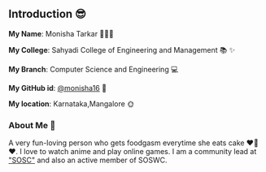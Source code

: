 ## Introduction :sunglasses:

**My Name**: Monisha Tarkar  👩🏻‍💻

**My College**: Sahyadi College of Engineering and Management :books: :sparkles:

**My Branch**: Computer Science and Engineering :computer:

**My GitHub id**: [@monisha16](https://github.com/monisha16) :purple_heart:

**My location**: Karnataka,Mangalore :sun_with_face:

### About Me :girl:
A very fun-loving person who gets foodgasm everytime she eats cake :heart::cake::heart:. I love to watch anime and play online games.
I am a community lead at ["SOSC"](https://github.com/so-sc) and also an active member of SOSWC.

